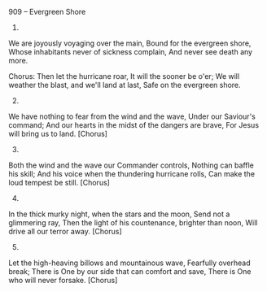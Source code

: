 909 – Evergreen Shore


1.
We are joyously voyaging over the main,
Bound for the evergreen shore,
Whose inhabitants never of sickness complain,
And never see death any more.

Chorus:
Then let the hurricane roar,
It will the sooner be o'er;
We will weather the blast, and we'll land at last,
Safe on the evergreen shore.

2.
We have nothing to fear from the wind and the wave,
Under our Saviour's command;
And our hearts in the midst of the dangers are brave,
For Jesus will bring us to land.  [Chorus]

3.
Both the wind and the wave our Commander controls,
Nothing can baffle his skill;
And his voice when the thundering hurricane rolls,
Can make the loud tempest be still.  [Chorus]

4.
In the thick murky night, when the stars and the moon,
Send not a glimmering ray,
Then the light of his countenance, brighter than noon,
Will drive all our terror away.  [Chorus]

5.
Let the high-heaving billows and mountainous wave,
Fearfully overhead break;
There is One by our side that can comfort and save,
There is One who will never forsake.  [Chorus]
